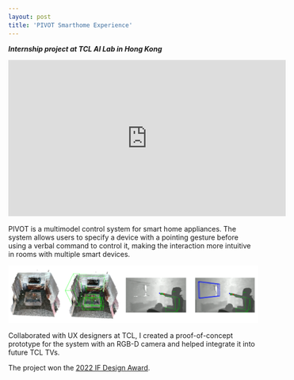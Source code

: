 ```yaml
---
layout: post
title: 'PIVOT Smarthome Experience'
---
```

***Internship project at TCL AI Lab in Hong Kong***

<iframe width="560" height="315" src="https://www.youtube.com/embed/5Y0rsbU9_GA?si=sfrcY0We7JDen33G" title="YouTube video player" frameborder="0" allow="accelerometer; autoplay; clipboard-write; encrypted-media; gyroscope; picture-in-picture; web-share" allowfullscreen></iframe>

PIVOT is a multimodel control system for smart home appliances. The system allows users to specify a device with a pointing gesture before using a verbal command to control it, making the interaction more intuitive in rooms with multiple smart devices.  

![PIVOT_pipeline](../assets/img/projects/proj_pivot/pipeline.png)

Collaborated with UX designers at TCL, I created a proof-of-concept prototype for the system with an RGB-D camera and helped integrate it into future TCL TVs. 

The project won the [2022 IF Design Award](https://ifdesign.com/en/winner-ranking/project/pivot-smarthome-experience/348572). 